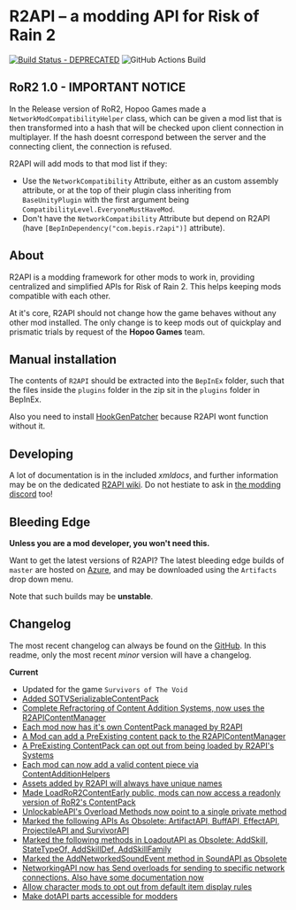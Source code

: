 
# R2API – a modding API for Risk of Rain 2
[![Build Status - DEPRECATED](https://raegous.visualstudio.com/Risk%20of%20Rain%202%20Modding/_apis/build/status/Risk%20of%20Rain%202%20Modding-.NET%20Desktop-CI?branchName=master)](https://raegous.visualstudio.com/Risk%20of%20Rain%202%20Modding/_build/latest?definitionId=1&branchName=master)
![GitHub Actions Build](https://github.com/risk-of-thunder/R2API/workflows/CI%20Build/badge.svg)


## RoR2 1.0 - IMPORTANT NOTICE

In the Release version of RoR2, Hopoo Games made a `NetworkModCompatibilityHelper` class, which can be given a mod list that is then transformed into a hash that will be checked upon client connection in multiplayer.
If the hash doesnt correspond between the server and the connecting client, the connection is refused.

R2API will add mods to that mod list if they:

* Use the `NetworkCompatibility` Attribute, either as an custom assembly attribute, or at the top of their plugin class inheriting from `BaseUnityPlugin` with the first argument being `CompatibilityLevel.EveryoneMustHaveMod`.
* Don't have the `NetworkCompatibility` Attribute but depend on R2API (have `[BepInDependency("com.bepis.r2api")]` attribute).

## About

R2API is a modding framework for other mods to work in, providing centralized and simplified APIs for Risk of Rain 2. This helps keeping mods compatible with each other.

At it's core, R2API should not change how the game behaves without any other mod installed. The only change is to keep mods out of quickplay and prismatic trials by request of the **Hopoo Games** team. 

## Manual installation

The contents of `R2API` should be extracted into the `BepInEx` folder, such that the files inside the `plugins` folder in the zip sit in the `plugins` folder in BepInEx.

Also you need to install [HookGenPatcher](https://thunderstore.io/package/RiskofThunder/HookGenPatcher/) because R2API wont function without it.

## Developing

A lot of documentation is in the included *xmldocs*, and further information may be on the dedicated [R2API wiki](https://github.com/risk-of-thunder/R2API/wiki). Do not hestiate to ask in [the modding discord](https://discord.gg/5MbXZvd) too!


## Bleeding Edge

**Unless you are a mod developer, you won't need this.**

Want to get the latest versions of R2API? The latest bleeding edge builds of `master` are hosted on [Azure](https://raegous.visualstudio.com/Risk%20of%20Rain%202%20Modding/_build/latest?definitionId=1&branchName=master), and may be downloaded using the `Artifacts` drop down menu.

Note that such builds may be **unstable**.

## Changelog

The most recent changelog can always be found on the [GitHub](https://github.com/risk-of-thunder/R2API/blob/master/Archived%20changelogs.md). In this readme, only the most recent *minor* version will have a changelog.

**Current**

* Updated for the game `Survivors of The Void`
* [Added SOTVSerializableContentPack](https://github.com/risk-of-thunder/R2API/commit/423a6b3de16da31e42ef57d6aaf7bc2b781eab2a)
* [Complete Refractoring of Content Addition Systems, now uses the R2APIContentManager](https://github.com/risk-of-thunder/R2API/pull/338)
* [Each mod now has it's own ContentPack managed by R2API](https://github.com/risk-of-thunder/R2API/pull/338#issue-1137783592)
* [A Mod can add a PreExisting content pack to the R2APIContentManager](https://github.com/risk-of-thunder/R2API/pull/338#issuecomment-1040337885)
* [A PreExisting ContentPack can opt out from being loaded by R2API's Systems](https://github.com/risk-of-thunder/R2API/pull/338#issuecomment-1040337885)
* [Each mod can now add a valid content piece via ContentAdditionHelpers](https://github.com/risk-of-thunder/R2API/pull/338#issuecomment-1041783985)
* [Assets added by R2API will always have unique names](https://github.com/risk-of-thunder/R2API/pull/338#issue-1137783592)
* [Made LoadRoR2ContentEarly public, mods can now access a readonly version of RoR2's ContentPack](https://github.com/risk-of-thunder/R2API/pull/338#issuecomment-1040337885)
* [UnlockableAPI's Overload Methods now point to a single private method](https://github.com/risk-of-thunder/R2API/pull/338/commits/82d6edb8933af7974683f411c65a256378a45ae1)
* [Marked the following APIs As Obsolete: ArtifactAPI, BuffAPI, EffectAPI, ProjectileAPI and SurvivorAPI](https://github.com/risk-of-thunder/R2API/pull/338#issuecomment-1041484037)
* [Marked the following methods in LoadoutAPI as Obsolete: AddSkill, StateTypeOf, AddSkillDef, AddSkillFamily](https://github.com/risk-of-thunder/R2API/pull/338#issuecomment-1041484037)
* [Marked the AddNetworkedSoundEvent method in SoundAPI  as Obsolete](https://github.com/risk-of-thunder/R2API/pull/338#issuecomment-1041484037)
* [NetworkingAPI now has Send overloads for sending to specific network connections. Also have some documentation now](https://github.com/risk-of-thunder/R2API/pull/333)
* [Allow character mods to opt out from default item display rules](https://github.com/risk-of-thunder/R2API/pull/330)
* [Make dotAPI parts accessible for modders](https://github.com/risk-of-thunder/R2API/pull/339)
